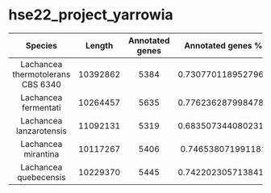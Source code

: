 # hse22_project_yarrowia







|              Species              |  Length  | Annotated genes |  Annotated genes % |       Exons %      |
|:---------------------------------:|:--------:|:---------------:|:------------------:|:------------------:|
| Lachancea thermotolerans CBS 6340 | 10392862 | 5384            | 0.7307701189527966 | 0.7265764714281783 |
| Lachancea fermentati              | 10264457 | 5635            | 0.7762362879984787 | 0.7702266179302032 |
| Lachancea lanzarotensis           | 11092131 | 5319            | 0.6835073440802313 | 0.6786118014653811 |
| Lachancea mirantina               | 10117267 | 5406            | 0.746538071991181  | 0.7399981635356663 |
| Lachancea quebecensis             | 10229370 | 5445            | 0.7422023057138416 | 0.7374532351454683 |
